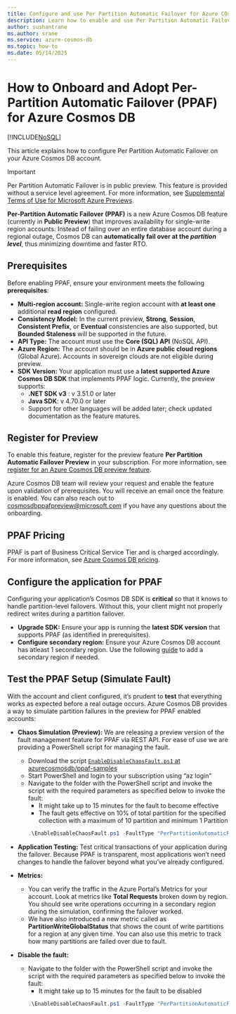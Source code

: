 ```yaml
---
title: Configure and use Per Partition Automatic Failover for Azure COsmos DB
description: Learn how to enable and use Per Partition Automatic Failover for Azure Cosmos DB
author: sushantrane
ms.author: srane
ms.service: azure-cosmos-db
ms.topic: how-to
ms.date: 05/14/2025
---
```


# How to Onboard and Adopt Per-Partition Automatic Failover (PPAF) for Azure Cosmos DB
[!INCLUDE[NoSQL](includes/appliesto-nosql.md)]

This article explains how to configure Per Partition Automatic Failover on your Azure Cosmos DB account.

> [!IMPORTANT]
> Per Partition Automatic Failover is in public preview.
> This feature is provided without a service level agreement.
> For more information, see [Supplemental Terms of Use for Microsoft Azure Previews](https://azure.microsoft.com/support/legal/preview-supplemental-terms/).


**Per-Partition Automatic Failover (PPAF)**  is a new Azure Cosmos DB feature (currently in **Public Preview**) that improves availability for single-write region accounts. Instead of failing over an entire database account during a regional outage, Cosmos DB can **automatically fail over at the *partition level***, thus minimizing downtime and faster RTO. 



## Prerequisites

Before enabling PPAF, ensure your environment meets the following **prerequisites**:

- **Multi-region account:** Single-write region account with **at least one** additional **read region** configured.
- **Consistency Model:** In the current preview, **Strong**, **Session**, **Consistent Prefix**, or **Eventual** consistencies are also supported, but **Bounded Staleness** will be supported in the future.
- **API Type:** The account must use the **Core (SQL) API** (NoSQL API).
- **Azure Region:** The account should be in **Azure public cloud regions** (Global Azure). Accounts in sovereign clouds are not eligible during preview.
- **SDK Version:** Your application must use a **latest supported Azure Cosmos DB SDK** that implements PPAF logic. Currently, the preview supports:
  - **.NET SDK v3** : v 3.51.0 or later
  - **Java SDK**: v 4.70.0 or later
  - Support for other languages will be added later; check updated documentation as the feature matures.



## Register for Preview

To enable this feature, register for the preview feature **Per Partition Automatic Failover Preview** in your subscription. For more information, see [register for an Azure Cosmos DB preview feature](access-previews.md).

Azure Cosmos DB team will review your request and enable the feature upon validation of prerequisites. You will receive an email once the feature is enabled. You can also reach out to [cosmosdbppafpreview@microsoft.com](mailto:cosmosdbppafpreview@microsoft.com) if you have any questions about the onboarding.

## PPAF Pricing
PPAF is part of Business Critical Service Tier and is charged accordingly. For more information, see [Azure Cosmos DB pricing](https://azure.microsoft.com/pricing/details/cosmos-db/).

## Configure the application for PPAF

Configuring your application’s Cosmos DB SDK is **critical** so that it knows to handle partition-level failovers. Without this, your client might not properly redirect writes during a partition failover.

- **Upgrade SDK:** Ensure your app is running the **latest SDK version** that supports PPAF (as identified in prerequisites).
- **Configure secondary region:** Ensure your Azure Cosmos DB account has atleast 1 secondary region. Use the following [guide](https://learn.microsoft.com/en-us/azure/cosmos-db/how-to-manage-database-account#add-remove-regions-from-your-database-account) to add a secondary region if needed.

## Test the PPAF Setup (Simulate Fault)

With the account and client configured, it’s prudent to **test** that everything works as expected before a real outage occurs. Azure Cosmos DB provides a way to simulate partition failures in the preview for PPAF enabled accounts:

- **Chaos Simulation (Preview):** We are releasing a preview version of the fault management feature for PPAF via REST API. For ease of use we are providing a PowerShell script for managing the fault.
  - Download the script [`EnableDisableChaosFault.ps1` at azurecosmosdb/ppaf-samples](https://github.com/AzureCosmosDB/ppaf-samples/blob/main/ppaf-fault-script/EnableDisableChaosFault.ps1)
  - Start PowerShell and login to your subscription using “az login”
  - Navigate to the folder with the PowerShell script and invoke the script with the required parameters as specified below to invoke the fault: 
    - It might take up to 15 minutes for the fault to become effective
    - The fault gets effective on 10% of total partition for the specified collection with a maximum of 10 partition and minimum 1 Partition
    ``` powershell
    .\EnableDisableChaosFault.ps1 -FaultType "PerPartitionAutomaticFailover" -ResourceGroup "{ResourceGroupName}" -AccountName "{DatabaseAccountName}" -DatabaseName "{DatabaseName}" -ContainerName "{CollectionName}"  -SubscriptionId "{SubscriptionId}" -Region "{PreferredWriteRegion}" -Enable
    ```

- **Application Testing:** Test critical transactions of your application during the failover. Because PPAF is transparent, most applications won’t need changes to handle the failover beyond what you’ve already configured. 
- **Metrics:** 
  - You can verify the traffic in the Azure Portal’s Metrics for your account. Look at metrics like **Total Requests** broken down by region. You should see write operations occurring in a secondary region during the simulation, confirming the failover worked.
  - We have also introduced a new metric called as **PartitionWriteGlobalStatus** that shows the count of write partitions for a region at any given time. You can also use this metric to track how many partitions are failed over due to fault. 

- **Disable the fault:**
  - Navigate to the folder with the PowerShell script and invoke the script with the required parameters as specified below to invoke the fault: 
    - It might take up to 15 minutes for the fault to be disabled
    ```powershell 
    .\EnableDisableChaosFault.ps1 -FaultType "PerPartitionAutomaticFailover" -ResourceGroup "{ResourceGroupName}" -AccountName "{DatabaseAccountName}" -DatabaseName "{DatabaseName}" -ContainerName "{CollectionName}"  -SubscriptionId "{SubscriptionId}" -Region "{PreferredWriteRegion}" -Disable
    ```
